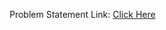 Problem Statement Link: [Click Here](https://www.naukri.com/code360/web-development/weather-app_9751665)
